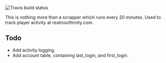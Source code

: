 ![Travis build status](https://travis-ci.org/AGhost-7/RealmsOfTrinityTracker.svg?branch=master)

This is nothing more than a scrapper which runs every 20 minutes. Used to track player 
activity at realmsoftrinity.com.

## Todo
* Add activity logging.
* Add account table, containing last_login, and first_login.
